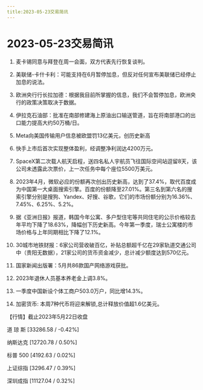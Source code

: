 ```yaml
---
title:2023-05-23交易简讯
---
```


# 2023-05-23交易简讯

1. 麦卡锡同意与拜登在周一会面，双方代表先行恢复谈判。

2. 美联储-卡什卡利：可能支持在6月暂停加息，但反对任何宣布美联储已经停止加息的说法。

3. 欧洲央行行长拉加德：根据我目前所掌握的信息，我们不会暂停加息，欧洲央行的政策决策取决于数据。

4. 伊拉克石油部：批准在南部修建海上原油出口输送管道，旨在将南部港口的出口能力提高大约50万桶/日。

5. Meta向美国传输用户信息被欧盟罚13亿美元，创历史新高

6. 快手上市后首次实现整体盈利，经调整净利润达4200万元。

7. SpaceX第二次载人航天启程，送四名私人宇航员飞往国际空间站逗留8天，该公司未透露此次票价，上一次任务中每个座位5500万美元。

8. 2023年4月，微软必应的份额再次创出历史新高，达到了37.4%，取代百度成为中国第一大桌面搜索引擎。百度的份额降至27.01%。第三名到第六名的搜索引擎分别是搜狗、Yandex、好搜、谷歌，它们的市场份额分别为16.36%、7.45%、6.25%、5.2%。

9. 据《亚洲日报》报道，韩国今年公寓、多户型住宅等共同住宅的公示价格较去年平均下降了18.63%，降幅创下历史新高。今年第一季度，瑞士公寓楼的市场价格与上年同期相比下降了12.1%。

10. 30城市地铁财报：6家公司营收破百亿，补贴总额超千亿在29家轨道交通公司中（贵阳无数据），21家公司的货币资金减少，总计减少额度达到570亿元。

11. 国家新闻出版署：5月共86款国产网络游戏获批。

12. 2023年退休人员基本养老金上调3.8%。

13. 一季度中国新设个体工商户503.0万户，同比增14.3%。

14. 加密货币: 本周7种代币将迎来解锁,总计释放价值超1.6亿美元。

【行情】截止2023年5月22日收盘

 道  琼  斯 [​​33286.58 / -0.42%]

 纳斯达克 [​​12720.78 /  0.50%​]

 标普 500 [​4192.63   /  0.02%]

 上证综指 [​3296.47   /  0.39%]

 深圳成指 [​11127.04 /  0.32%]
